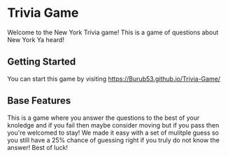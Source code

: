 # Trivia Game
Welcome to the New York Trivia game! This is a game of questions about New York Ya heard! 

## Getting Started
You can start this game by visiting https://Burub53.github.io/Trivia-Game/

## Base Features
This is a game where you answer the questions to the best of your knoledge and if you fail then maybe consider moving but if you pass then you're welcomed to stay!
We made it easy with a set of mulitple guess so you still have a 25% chance of guessing right if you truly do not know the answer! Best of luck!


